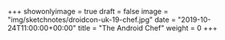 +++
showonlyimage = true
draft = false
image = "img/sketchnotes/droidcon-uk-19-chef.jpg"
date = "2019-10-24T11:00:00+00:00"
title = "The Android Chef"
weight = 0
+++
